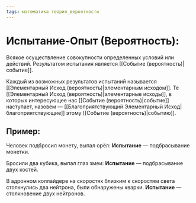 ```yaml
---
tags: математика теория_вероятности
---
```

# Испытание-Опыт (Вероятность):
Всякое осуществление совокупности определенных условий или действий.
Результатом испытания является [[Событие (вероятность)|событие]].

Каждый из возможных результатов испытаний называется [[Элементарный Исход (вероятность)|элементарным исходом]]. Те [[Элементарный Исход (вероятность)|элементарные исходы]], в которых интересующее нас [[Событие (вероятность)|событие]] наступает, назовем — [[Благоприятствующий Элементарный Исход|благоприятствующие]] этому [[Событие (вероятность)|событию]].

## Пример:
Человек подбросил монету, выпал орёл:
**Испытание** — подбрасывание монетки.

Бросили два кубика, выпал глаз змеи:
**Испытание** — подбрасывание двух костей.

В адронном коллайдере на скоростях близким к скоростям света столкнулись два нейтрона, были обнаружены кварки.
**Испытание** — столкновение двух нейтронов.